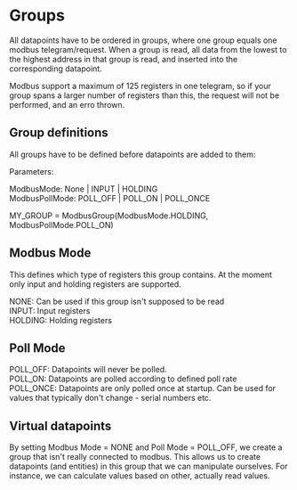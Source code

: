 # Groups

All datapoints have to be ordered in groups, where one group equals one modbus telegram/request.
When a group is read, all data from the lowest to the highest address in that group is read,
and inserted into the corresponding datapoint.

Modbus support a maximum of 125 registers in one telegram, so if your group spans a larger 
number of registers than this, the request will not be performed, and an erro thrown.

## Group definitions

All groups have to be defined before datapoints are added to them:

Parameters:

ModbusMode:		None | INPUT | HOLDING  
ModbusPollMode:	POLL_OFF | POLL_ON | POLL_ONCE

MY_GROUP = ModbusGroup(ModbusMode.HOLDING, ModbusPollMode.POLL_ON)

## Modbus Mode

This defines which type of registers this group contains. At the moment only input and holding registers are supported.

NONE:		Can be used if this group isn't supposed to be read  
INPUT:		Input registers  
HOLDING:	Holding registers

## Poll Mode

POLL_OFF:	Datapoints will never be polled.  
POLL_ON:	Datapoints are polled according to defined poll rate  
POLL_ONCE:	Datapoints are only polled once at startup. Can be used for values that typically don't change - serial numbers etc.

## Virtual datapoints

By setting Modbus Mode = NONE and Poll Mode = POLL_OFF, we create a group that isn't really connected to modbus.
This allows us to create datapoints (and entities) in this group that we can manipulate ourselves.
For instance, we can calculate values based on other, actually read values.
